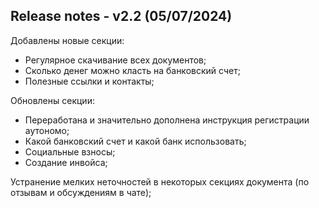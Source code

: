 ## Release notes - v2.2 (05/07/2024)

Добавлены новые секции:

- Регулярное скачивание всех документов;
- Сколько денег можно класть на банковский счет;
- Полезные ссылки и контакты;

Обновлены секции:

- Переработана и значительно дополнена инструкция регистрации аутономо;
- Какой банковский счет и какой банк использовать;
- Социальные взносы;
- Создание инвойса;

Устранение мелких неточностей в некоторых секциях документа (по отзывам и
обсуждениям в чате);
